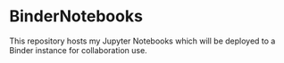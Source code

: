 # BinderNotebooks
This repository hosts my Jupyter Notebooks which will be deployed to a Binder instance for collaboration use.
